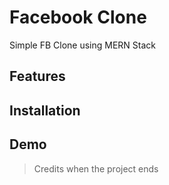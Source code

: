 # Facebook Clone
Simple FB Clone using MERN Stack

## Features
## Installation
## Demo
> Credits when the project ends
